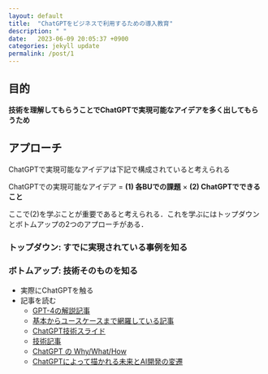```yaml
---
layout: default
title:  "ChatGPTをビジネスで利用するための導入教育"
description: " "
date:   2023-06-09 20:05:37 +0900
categories: jekyll update
permalink: /post/1
---
```

## 目的

**技術を理解してもらうことでChatGPTで実現可能なアイデアを多く出してもらうため**

## アプローチ

ChatGPTで実現可能なアイデアは下記で構成されていると考えられる

ChatGPTでの実現可能なアイデア = **(1) 各BUでの課題** × **(2) ChatGPTでできること**

ここで(2)を学ぶことが重要であると考えられる．これを学ぶにはトップダウンとボトムアップの2つのアプローチがある．
### トップダウン: すでに実現されている事例を知る

### ボトムアップ: 技術そのものを知る

- 実際にChatGPTを触る
- 記事を読む
    - [GPT-4の解説記事](https://azure.microsoft.com/en-us/blog/introducing-gpt4-in-azure-openai-service/)
    - [基本からユースケースまで網羅している記事](https://learn.microsoft.com/en-us/legal/cognitive-services/openai/transparency-note?tabs=text)
    - [ChatGPT技術スライド](https://speakerdeck.com/imai_eruel/chatgpt-imai)
    - [技術記事](https://qiita.com/omiita/items/c355bc4c26eca2817324)
    - [ChatGPT の Why/What/How](https://speakerdeck.com/dahatake/new-era-of-computing-chatgpt-gamotarasitaxin-shi-dai-3836814a-133a-4879-91e4-1c036b194718)
    - [ChatGPTによって描かれる未来とAI開発の変遷](https://speakerdeck.com/hirosatogamo/0421dsxie-hui-chatgptniyotutemiao-kareruwei-lai-toaikai-fa-nobian-qian)




		
